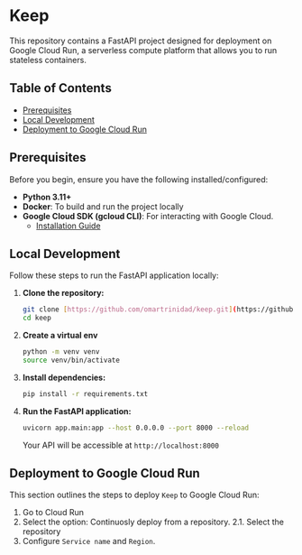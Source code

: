 # Keep

This repository contains a FastAPI project designed for deployment on Google
Cloud Run, a serverless compute platform that allows you to run stateless
containers.

## Table of Contents

- [Prerequisites](#prerequisites)
- [Local Development](#local-development)
- [Deployment to Google Cloud Run](#deployment-to-google-cloud-run)

## Prerequisites

Before you begin, ensure you have the following installed/configured:

- **Python 3.11+**
- **Docker**: To build and run the project locally
- **Google Cloud SDK (gcloud CLI)**: For interacting with Google Cloud.
    - [Installation Guide](https://cloud.google.com/sdk/docs/install)


## Local Development

Follow these steps to run the FastAPI application locally:

1.  **Clone the repository:**

    ```bash
    git clone [https://github.com/omartrinidad/keep.git](https://github.com/omartrinidad/keep.git)
    cd keep
    ```

2.  **Create a virtual env**

    ```bash
    python -m venv venv
    source venv/bin/activate
    ```

3.  **Install dependencies:**

    ```bash
    pip install -r requirements.txt
    ```

4.  **Run the FastAPI application:**

    ```bash
    uvicorn app.main:app --host 0.0.0.0 --port 8000 --reload
    ```

    Your API will be accessible at `http://localhost:8000`

## Deployment to Google Cloud Run

This section outlines the steps to deploy `Keep` to Google Cloud Run:

1. Go to Cloud Run
2. Select the option: Continuosly deploy from a repository.
    2.1. Select the repository
3. Configure `Service name` and `Region`.
